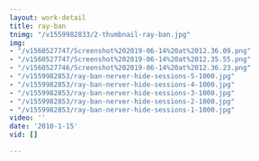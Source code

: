 ```yaml
---
layout: work-detail
title: ray-ban
tnimg: "/v1559982833/2-thumbnail-ray-ban.jpg"
img:
- "/v1560527747/Screenshot%202019-06-14%20at%2012.36.09.png"
- "/v1560527747/Screenshot%202019-06-14%20at%2012.35.55.png"
- "/v1560527746/Screenshot%202019-06-14%20at%2012.36.23.png"
- "/v1559982853/ray-ban-nerver-hide-sessions-5-1000.jpg"
- "/v1559982853/ray-ban-nerver-hide-sessions-4-1000.jpg"
- "/v1559982853/ray-ban-nerver-hide-sessions-3-1000.jpg"
- "/v1559982853/ray-ban-nerver-hide-sessions-2-1000.jpg"
- "/v1559982853/ray-ban-nerver-hide-sessions-1-1000.jpg"
video: ''
date: '2010-1-15'
vid: []

---
```

